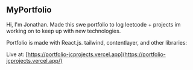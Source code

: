 ## MyPortfolio

Hi, I'm Jonathan. 
Made this swe portfolio to log leetcode + projects im working on to keep up with new technologies.

Portfolio is made with React.js. tailwind, contentlayer, and other libraries:

Live at: [https://portfolio-jcprojects.vercel.app](https://portfolio-jcprojects.vercel.app/)
